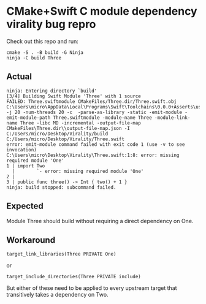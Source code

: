 # CMake+Swift C module dependency virality bug repro

Check out this repo and run:

```
cmake -S . -B build -G Ninja
ninja -C build Three
```

## Actual

```
ninja: Entering directory `build'
[3/4] Building Swift Module 'Three' with 1 source
FAILED: Three.swiftmodule CMakeFiles/Three.dir/Three.swift.obj
C:\Users\micro\AppData\Local\Programs\Swift\Toolchains\0.0.0+Asserts\usr\bin\swiftc.exe -j 20 -num-threads 20 -c  -parse-as-library -static -emit-module -emit-module-path Three.swiftmodule -module-name Three -module-link-name Three -libc MD -incremental -output-file-map CMakeFiles\Three.dir\\output-file-map.json -I C:/Users/micro/Desktop/Virality/build C:/Users/micro/Desktop/Virality/Three.swift
error: emit-module command failed with exit code 1 (use -v to see invocation)
C:\Users\micro\Desktop\Virality\Three.swift:1:8: error: missing required module 'One'
1 | import Two
  |        `- error: missing required module 'One'
2 |
3 | public func three() -> Int { two() + 1 }
ninja: build stopped: subcommand failed.
```

## Expected

Module Three should build without requiring a direct dependency on One.

## Workaround

```
target_link_libraries(Three PRIVATE One)
```

or

```
target_include_directories(Three PRIVATE include)
```

But either of these need to be applied to every upstream target that transitively takes a dependency on Two.
